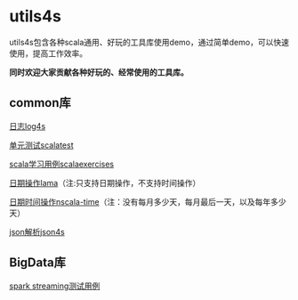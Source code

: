 # utils4s
utils4s包含各种scala通用、好玩的工具库使用demo，通过简单demo，可以快速使用，提高工作效率。

**同时欢迎大家贡献各种好玩的、经常使用的工具库。**

## common库

[日志log4s](https://github.com/Log4s/log4s)

[单元测试scalatest](http://www.scalatest.org)

[scala学习用例scalaexercises](http://scala-exercises.47deg.com)

[日期操作lama](http://www.lamma.io/doc/quick_start)（注:只支持日期操作，不支持时间操作）

[日期时间操作nscala-time](https://github.com/nscala-time/nscala-time)（注：没有每月多少天，每月最后一天，以及每年多少天）

[json解析json4s](https://github.com/jacksu/utils4s/tree/master/json4s-demo)

## BigData库
[spark streaming测试用例](https://github.com/jacksu/utils4s/tree/master/sparkstreaming-demo)